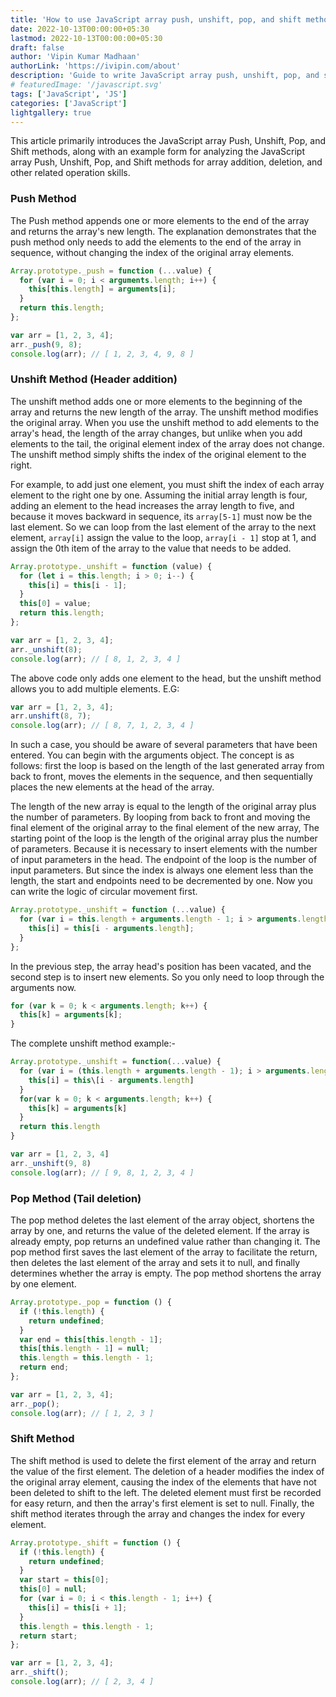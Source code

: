 ```yaml
---
title: 'How to use JavaScript array push, unshift, pop, and shift methods'
date: 2022-10-13T00:00:00+05:30
lastmod: 2022-10-13T00:00:00+05:30
draft: false
author: 'Vipin Kumar Madhaan'
authorLink: 'https://ivipin.com/about'
description: 'Guide to write JavaScript array push, unshift, pop, and shift methods'
# featuredImage: '/javascript.svg'
tags: ['JavaScript', 'JS']
categories: ['JavaScript']
lightgallery: true
---
```


This article primarily introduces the JavaScript array Push, Unshift, Pop, and Shift methods, along with an example form for analyzing the JavaScript array Push, Unshift, Pop, and Shift methods for array addition, deletion, and other related operation skills.

### Push Method

The Push method appends one or more elements to the end of the array and returns the array's new length.
The explanation demonstrates that the push method only needs to add the elements to the end of the array in sequence, without changing the index of the original array elements.

```js
Array.prototype._push = function (...value) {
  for (var i = 0; i < arguments.length; i++) {
    this[this.length] = arguments[i];
  }
  return this.length;
};

var arr = [1, 2, 3, 4];
arr._push(9, 8);
console.log(arr); // [ 1, 2, 3, 4, 9, 8 ]
```

### Unshift Method (Header addition)

The unshift method adds one or more elements to the beginning of the array and returns the new length of the array. The unshift method modifies the original array.
When you use the unshift method to add elements to the array's head, the length of the array changes, but unlike when you add elements to the tail, the original element index of the array does not change. The unshift method simply shifts the index of the original element to the right.

For example, to add just one element, you must shift the index of each array element to the right one by one. Assuming the initial array length is four, adding an element to the head increases the array length to five, and because it moves backward in sequence, its `array[5-1]` must now be the last element.
So we can loop from the last element of the array to the next element, `array[i]` assign the value to the loop, `array[i - 1]` stop at 1, and assign the 0th item of the array to the value that needs to be added.

```js
Array.prototype._unshift = function (value) {
  for (let i = this.length; i > 0; i--) {
    this[i] = this[i - 1];
  }
  this[0] = value;
  return this.length;
};

var arr = [1, 2, 3, 4];
arr._unshift(8);
console.log(arr); // [ 8, 1, 2, 3, 4 ]
```

The above code only adds one element to the head, but the unshift method allows you to add multiple elements. E.G:

```js
var arr = [1, 2, 3, 4];
arr.unshift(8, 7);
console.log(arr); // [ 8, 7, 1, 2, 3, 4 ]
```

In such a case, you should be aware of several parameters that have been entered. You can begin with the arguments object. The concept is as follows: first the loop is based on the length of the last generated array from back to front, moves the elements in the sequence, and then sequentially places the new elements at the head of the array.

The length of the new array is equal to the length of the original array plus the number of parameters. By looping from back to front and moving the final element of the original array to the final element of the new array, The starting point of the loop is the length of the original array plus the number of parameters. Because it is necessary to insert elements with the number of input parameters in the head. The endpoint of the loop is the number of input parameters.
But since the index is always one element less than the length, the start and endpoints need to be decremented by one. Now you can write the logic of circular movement first.

```js
Array.prototype._unshift = function (...value) {
  for (var i = this.length + arguments.length - 1; i > arguments.length - 1; i--) {
    this[i] = this[i - arguments.length];
  }
};
```

In the previous step, the array head's position has been vacated, and the second step is to insert new elements. So you only need to loop through the arguments now.

```js
for (var k = 0; k < arguments.length; k++) {
  this[k] = arguments[k];
}
```

The complete unshift method example:-

```js
Array.prototype._unshift = function(...value) {
  for (var i = (this.length + arguments.length - 1); i > arguments.length - 1; i--) {
    this[i] = this\[i - arguments.length]
  }
  for(var k = 0; k < arguments.length; k++) {
    this[k] = arguments[k]
  }
  return this.length
}

var arr = [1, 2, 3, 4]
arr._unshift(9, 8)
console.log(arr); // [ 9, 8, 1, 2, 3, 4 ]
```

### Pop Method (Tail deletion)

The pop method deletes the last element of the array object, shortens the array by one, and returns the value of the deleted element. If the array is already empty, pop returns an undefined value rather than changing it.
The pop method first saves the last element of the array to facilitate the return, then deletes the last element of the array and sets it to null, and finally determines whether the array is empty. The pop method shortens the array by one element.

```js
Array.prototype._pop = function () {
  if (!this.length) {
    return undefined;
  }
  var end = this[this.length - 1];
  this[this.length - 1] = null;
  this.length = this.length - 1;
  return end;
};

var arr = [1, 2, 3, 4];
arr._pop();
console.log(arr); // [ 1, 2, 3 ]
```

### Shift Method

The shift method is used to delete the first element of the array and return the value of the first element.
The deletion of a header modifies the index of the original array element, causing the index of the elements that have not been deleted to shift to the left. The deleted element must first be recorded for easy return, and then the array's first element is set to null. Finally, the shift method iterates through the array and changes the index for every element.

```js
Array.prototype._shift = function () {
  if (!this.length) {
    return undefined;
  }
  var start = this[0];
  this[0] = null;
  for (var i = 0; i < this.length - 1; i++) {
    this[i] = this[i + 1];
  }
  this.length = this.length - 1;
  return start;
};

var arr = [1, 2, 3, 4];
arr._shift();
console.log(arr); // [ 2, 3, 4 ]
```
